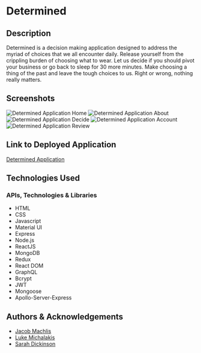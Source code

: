 # Determined

## Description
Determined is a decision making application designed to address the myriad of choices that we all encounter daily. Release yourself from the crippling burden of choosing what to wear. Let us decide if you should pivot your business or go back to sleep for 30 more minutes. Make choosing a thing of the past and leave the tough choices to us. Right or wrong, nothing really matters.

## Screenshots
![Determined Application Home](Determined_Application_Home.png)
![Determined Application About](Determined_Application_About.png)
![Determined Application Decide](Determined_Application_Decide.png)
![Determined Application Account](Determined_Application_Account.png)
![Determined Application Review](Determined_Application_Review.png)


## Link to Deployed Application
[Determined Application](https://michalakisluke.github.io/coin-flipper/)


## Technologies Used
### APIs, Technologies & Libraries
* HTML
* CSS
* Javascript
* Material UI
* Express
* Node.js
* ReactJS
* MongoDB
* Redux
* React DOM
* GraphQL
* Bcrypt
* JWT
* Mongoose
* Apollo-Server-Express


## Authors & Acknowledgements
* [Jacob Machlis](https://github.com/flumanuck)
* [Luke Michalakis](https://github.com/michalakisluke)
* [Sarah Dickinson](https://github.com/sarahdickinson)
